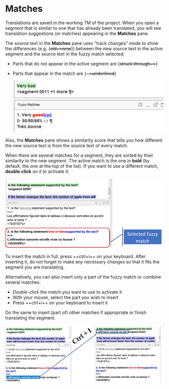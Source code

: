 # Matches

Translations are saved in the working TM of the project. When you open a segment that is similar to one that has already been translated, you will see translation suggestions (or matches) appearing in the **Matches** pane. 

The source text in the **Matches** pane uses “track changes” mode to show the differences (e.g. {~~old~>new~~}) between the new source text in the active segment and the source text in the fuzzy match selected.

  * Parts that do not appear in the active segment are {~~struck through~>~~}
  * Parts that appear in the match are {~~~>underlined~~} <!-- ^^underlined^^ -->

    <!-- ![](../_assets/img/12_fuzzy_matches.jpg) -->
    ![](../_assets/img/match-diff.png)
    <!-- normalize text size in screenshots -->

Also, the **Matches** pane shows a similarity score that tells you how different the new source text is from the source text of every match. 
<!-- @todo: add screenshot that shows the score -->

When there are several matches for a segment, they are sorted by their similarity to the new segment. The active match is the one in **bold** (by default, the one at the top of the list). If you want to use a different match, **double click** on it to activate it. 

![](../_assets/img/13_selected_fuzzy.jpg)

To insert the match in full, press ++ctrl+i++ on your keyboard. After inserting it, do not forget to make any necessary changes so that it fits the segment you are translating.

Alternatively, you can also insert only a part of the fuzzy match or combine several matches:

  * _Double-click_ the match you want to use to activate it
  * With your mouse, select the part you wish to insert
  * Press ++ctrl+i++ on your keyboard to insert it 

Do the same to insert (part of) other matches if appropriate or finish translating the segment.

![](../_assets/img/14_select_part_fuzzy.jpg)
<!-- @todo: gif needed, vertical, less space -->